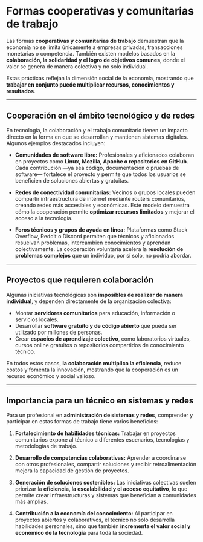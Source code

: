 # **Formas cooperativas y comunitarias de trabajo**

Las formas **cooperativas y comunitarias de trabajo** demuestran que la economía no se limita únicamente a empresas privadas, transacciones monetarias o competencia. También existen modelos basados en la **colaboración, la solidaridad y el logro de objetivos comunes**, donde el valor se genera de manera colectiva y no solo individual.

Estas prácticas reflejan la dimensión social de la economía, mostrando que **trabajar en conjunto puede multiplicar recursos, conocimientos y resultados**.

---

## **Cooperación en el ámbito tecnológico y de redes**

En tecnología, la colaboración y el trabajo comunitario tienen un impacto directo en la forma en que se desarrollan y mantienen sistemas digitales. Algunos ejemplos destacados incluyen:

* **Comunidades de software libre:**
  Profesionales y aficionados colaboran en proyectos como **Linux, Mozilla, Apache o repositorios en GitHub**. Cada contribución —ya sea código, documentación o pruebas de software— fortalece el proyecto y permite que todos los usuarios se beneficien de soluciones abiertas y gratuitas.

* **Redes de conectividad comunitarias:**
  Vecinos o grupos locales pueden compartir infraestructura de internet mediante routers comunitarios, creando redes más accesibles y económicas. Este modelo demuestra cómo la cooperación permite **optimizar recursos limitados** y mejorar el acceso a la tecnología.

* **Foros técnicos y grupos de ayuda en línea:**
  Plataformas como Stack Overflow, Reddit o Discord permiten que técnicos y aficionados resuelvan problemas, intercambien conocimientos y aprendan colectivamente. La cooperación voluntaria acelera la **resolución de problemas complejos** que un individuo, por sí solo, no podría abordar.

---

## **Proyectos que requieren colaboración**

Algunas iniciativas tecnológicas son **imposibles de realizar de manera individual**, y dependen directamente de la organización colectiva:

* Montar **servidores comunitarios** para educación, información o servicios locales.
* Desarrollar **software gratuito y de código abierto** que pueda ser utilizado por millones de personas.
* Crear **espacios de aprendizaje colectivo**, como laboratorios virtuales, cursos online gratuitos o repositorios compartidos de conocimiento técnico.

En todos estos casos, **la colaboración multiplica la eficiencia**, reduce costos y fomenta la innovación, mostrando que la cooperación es un recurso económico y social valioso.

---

## **Importancia para un técnico en sistemas y redes**

Para un profesional en **administración de sistemas y redes**, comprender y participar en estas formas de trabajo tiene varios beneficios:

1. **Fortalecimiento de habilidades técnicas:**
   Trabajar en proyectos comunitarios expone al técnico a diferentes escenarios, tecnologías y metodologías de trabajo.

2. **Desarrollo de competencias colaborativas:**
   Aprender a coordinarse con otros profesionales, compartir soluciones y recibir retroalimentación mejora la capacidad de gestión de proyectos.

3. **Generación de soluciones sostenibles:**
   Las iniciativas colectivas suelen priorizar la **eficiencia, la escalabilidad y el acceso equitativo**, lo que permite crear infraestructuras y sistemas que benefician a comunidades más amplias.

4. **Contribución a la economía del conocimiento:**
   Al participar en proyectos abiertos y colaborativos, el técnico no solo desarrolla habilidades personales, sino que también **incrementa el valor social y económico de la tecnología** para toda la sociedad.
